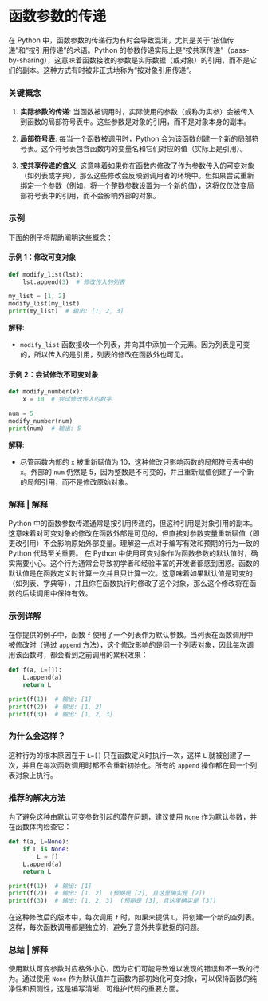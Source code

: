 # 函数参数的传递
在 Python 中，函数参数的传递行为有时会导致混淆，尤其是关于“按值传递”和“按引用传递”的术语。Python 的参数传递实际上是“按共享传递”（pass-by-sharing），这意味着函数接收的参数是实际数据（或对象）的引用，而不是它们的副本。这种方式有时被非正式地称为“按对象引用传递”。

### 关键概念

1. **实际参数的传递**: 当函数被调用时，实际使用的参数（或称为实参）会被传入到函数的局部符号表中。这些参数是对象的引用，而不是对象本身的副本。

2. **局部符号表**: 每当一个函数被调用时，Python 会为该函数创建一个新的局部符号表。这个符号表包含函数内的变量名和它们对应的值（实际上是引用）。

3. **按共享传递的含义**: 这意味着如果你在函数内修改了作为参数传入的可变对象（如列表或字典），那么这些修改会反映到调用者的环境中。但如果尝试重新绑定一个参数（例如，将一个整数参数设置为一个新的值），这将仅仅改变局部符号表中的引用，而不会影响外部的对象。

### 示例

下面的例子将帮助阐明这些概念：

#### 示例 1：修改可变对象

```python
def modify_list(lst):
    lst.append(3)  # 修改传入的列表

my_list = [1, 2]
modify_list(my_list)
print(my_list)  # 输出: [1, 2, 3]
```

**解释**:
- `modify_list` 函数接收一个列表，并向其中添加一个元素。因为列表是可变的，所以传入的是引用，列表的修改在函数外也可见。

#### 示例 2：尝试修改不可变对象

```python
def modify_number(x):
    x = 10  # 尝试修改传入的数字

num = 5
modify_number(num)
print(num)  # 输出: 5
```

**解释**:
- 尽管函数内部的 `x` 被重新赋值为 10，这种修改只影响函数的局部符号表中的 `x`。外部的 `num` 仍然是 5，因为整数是不可变的，并且重新赋值创建了一个新的局部引用，而不是修改原始对象。

### 解释 | 解释

Python 中的函数参数传递通常是按引用传递的，但这种引用是对象引用的副本。这意味着对可变对象的修改在函数外部是可见的，但直接对参数变量重新赋值（即更改引用）不会影响原始外部变量。理解这一点对于编写有效和预期的行为一致的 Python 代码至关重要。
在 Python 中使用可变对象作为函数参数的默认值时，确实需要小心。这个行为通常会导致初学者和经验丰富的开发者都感到困惑。函数的默认值是在函数定义时计算一次并且只计算一次。这意味着如果默认值是可变的（如列表、字典等），并且你在函数执行时修改了这个对象，那么这个修改将在函数的后续调用中保持有效。

### 示例详解

在你提供的例子中，函数 `f` 使用了一个列表作为默认参数。当列表在函数调用中被修改时（通过 `append` 方法），这个修改影响的是同一个列表对象，因此每次调用该函数时，都会看到之前调用的累积效果：

```python
def f(a, L=[]):
    L.append(a)
    return L

print(f(1))  # 输出: [1]
print(f(2))  # 输出: [1, 2]
print(f(3))  # 输出: [1, 2, 3]
```

### 为什么会这样？

这种行为的根本原因在于 `L=[]` 只在函数定义时执行一次，这样 `L` 就被创建了一次，并且在每次函数调用时都不会重新初始化。所有的 `append` 操作都在同一个列表对象上执行。

### 推荐的解决方法

为了避免这种由默认可变参数引起的潜在问题，建议使用 `None` 作为默认参数，并在函数体内检查它：

```python
def f(a, L=None):
    if L is None:
        L = []
    L.append(a)
    return L

print(f(1))  # 输出: [1]
print(f(2))  # 输出: [1, 2]  (预期是 [2], 且这里确实是 [2])
print(f(3))  # 输出: [1, 2, 3]  (预期是 [3], 且这里确实是 [3])
```

在这种修改后的版本中，每次调用 `f` 时，如果未提供 `L`，将创建一个新的空列表。这样，每次函数调用都是独立的，避免了意外共享数据的问题。

### 总结 | 解释

使用默认可变参数时应格外小心，因为它们可能导致难以发现的错误和不一致的行为。通过使用 `None` 作为默认值并在函数内部初始化可变对象，可以保持函数的纯净性和预测性，这是编写清晰、可维护代码的重要方面。
